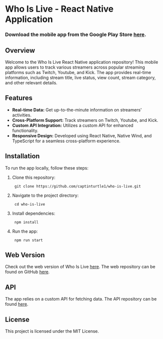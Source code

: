 # Who Is Live - React Native Application

### Download the mobile app from the Google Play Store [here](https://play.google.com/store/apps/details?id=com.who_is_live_app).

## Overview

Welcome to the Who Is Live React Native application repository! This mobile app allows users to track various streamers across popular streaming platforms such as Twitch, Youtube, and Kick. The app provides real-time information, including stream title, live status, view count, stream category, and other relevant details.

## Features

- **Real-time Data:** Get up-to-the-minute information on streamers' activities.
- **Cross-Platform Support:** Track streamers on Twitch, Youtube, and Kick.
- **Custom API Integration:** Utilizes a custom API for enhanced functionality.
- **Responsive Design:** Developed using React Native, Native Wind, and TypeScript for a seamless cross-platform experience.

## Installation

To run the app locally, follow these steps:

1. Clone this repository:

        git clone https://github.com/captinturtle1/who-is-live.git

2. Navigate to the project directory:

        cd who-is-live

3. Install dependencies:

        npm install

4. Run the app:

        npm run start

## Web Version

Check out the web version of Who Is Live [here](https://isanyonelive.xyz/). The web repository can be found on GitHub [here](https://github.com/captinturtle1/who-is-live).

## API

The app relies on a custom API for fetching data. The API repository can be found [here](https://github.com/captinturtle1/isanyonelive-gcp-api).

## License

This project is licensed under the MIT License.